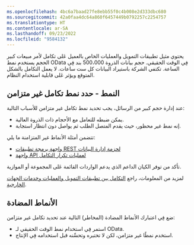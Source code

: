 ```yaml
---
ms.openlocfilehash: 4bc6a7baad27fe8ebb55f0c4b008e2d333dbc680
ms.sourcegitcommit: 42a0faa4dc64a860f6457449b0792257c2254757
ms.translationtype: HT
ms.contentlocale: ar-SA
ms.lasthandoff: 09/23/2022
ms.locfileid: "9584132"
---
```

يحتوي مثيل تطبيقات التمويل والعمليات الخاص بالعميل عَلى تكامل لأمر مبيعات كبير الحجم يستخدم نمط OData فِي الوقت الحقيقي. حجم بيانات الذروة 500،000 بند فِي الساعة. تكتفي الشركة باستيراد البيانات كل ست ساعات. لا يعمل التكامل بالشكل المتوقع ويؤثر عَلى قابلية استخدام النظام.

## <a name="pattern---select-an-asynchronous-integration-pattern"></a>النمط - حدد نمط تكامل غير متزامن

عند إدارة حجم كبير من الرسائل، يجب تحديد نمط تكامل غير متزامن للأسباب التالية:
- يمكن ضبطه للتعامل مع الأحجام ذات الذروة العالية.
- إنه نمط غير محظور، حيث يقدم المتصل الطلب ثم يواصل دون انتظار استجابة.

تتضمن أمثلة الأنماط غير المتزامنة ما يلي:
- [واجهة برمجة تطبيقات REST لحزمة إدارة البيانات](/dynamics365/fin-ops-core/dev-itpro/data-entities/data-management-api/?azure-portal=true)
- [واجهة API لعمليات تكرار التكامل](/dynamics365/fin-ops-core/dev-itpro/data-entities/recurring-integrations/?azure-portal=true)

تأكد من توفر الكيان الداعم الذي يدعم الواردات القائمة عَلى المجموعة أو الموازية.

لمزيد من المعلومات، راجع [التكامل بين تطبيقات التمويل والعمليات وخدمات الجهات الخارجية](/dynamics365/fin-ops-core/dev-itpro/data-entities/integration-overview/?azure-portal=true).

## <a name="anti-patterns"></a>الأنماط المضادة

ضع فِي اعتبارك الأنماط المضادة (المخاطر) التالية عند تحديد تكامل غير متزامن:

- استمر فِي استخدام نمط الوقت الحقيقي لـ OData.
- استخدم نمطًا غير متزامن، لكن لا تختبره وتحسِّنه قبل استخدامه فِي الإنتاج.
